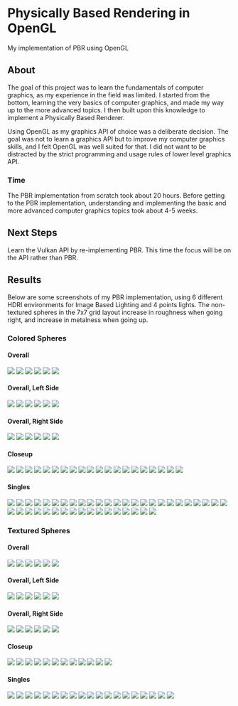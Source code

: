 # Physically Based Rendering in OpenGL

My implementation of PBR using OpenGL

## About

The goal of this project was to learn the fundamentals of computer graphics, as my experience in the field was limited.
I started from the bottom, learning the very basics of computer graphics, and made my way up to the more advanced topics. 
I then built upon this knowledge to implement a Physically Based Renderer.

Using OpenGL as my graphics API of choice was a deliberate decision. The goal was not to learn a graphics API but to improve my 
computer graphics skills, and I felt OpenGL was well suited for that. I did not want to be distracted by the strict programming 
and usage rules of lower level graphics API. 

### Time

The PBR implementation from scratch took about 20 hours.
Before getting to the PBR implementation, understanding and implementing the basic and more advanced computer graphics topics took about 4-5 weeks. 

## Next Steps

Learn the Vulkan API by re-implementing PBR. This time the focus will be on the API rather than PBR.

## Results

Below are some screenshots of my PBR implementation, using 6 different HDRI environments for Image Based Lighting and 4 points lights.
The non-textured spheres in the 7x7 grid layout increase in roughness when going right, and increase in metalness when going up.

### Colored Spheres
#### Overall
<img src="Screenshots/colored/overall/overall1.png" />
<img src="Screenshots/colored/overall/overall2.png" />
<img src="Screenshots/colored/overall/overall3.png" />
<img src="Screenshots/colored/overall/overall4.png" />
<img src="Screenshots/colored/overall/overall5.png" />
<img src="Screenshots/colored/overall/overall6.png" />

#### Overall, Left Side
<img src="Screenshots/colored/overall_left/overall_left1.png" />
<img src="Screenshots/colored/overall_left/overall_left2.png" />
<img src="Screenshots/colored/overall_left/overall_left3.png" />
<img src="Screenshots/colored/overall_left/overall_left4.png" />
<img src="Screenshots/colored/overall_left/overall_left5.png" />
<img src="Screenshots/colored/overall_left/overall_left6.png" />

#### Overall, Right Side
<img src="Screenshots/colored/overall_right/overall_right1.png" />
<img src="Screenshots/colored/overall_right/overall_right2.png" />
<img src="Screenshots/colored/overall_right/overall_right3.png" />
<img src="Screenshots/colored/overall_right/overall_right4.png" />
<img src="Screenshots/colored/overall_right/overall_right5.png" />
<img src="Screenshots/colored/overall_right/overall_right6.png" />

#### Closeup
<img src="Screenshots/colored/closeup/closeup1.png" />
<img src="Screenshots/colored/closeup/closeup2.png" />
<img src="Screenshots/colored/closeup/closeup3.png" />
<img src="Screenshots/colored/closeup/closeup4.png" />
<img src="Screenshots/colored/closeup/closeup5.png" />
<img src="Screenshots/colored/closeup/closeup6.png" />
<img src="Screenshots/colored/closeup/closeup7.png" />
<img src="Screenshots/colored/closeup/closeup8.png" />
<img src="Screenshots/colored/closeup/closeup9.png" />
<img src="Screenshots/colored/closeup/closeup10.png" />
<img src="Screenshots/colored/closeup/closeup11.png" />
<img src="Screenshots/colored/closeup/closeup12.png" />
<img src="Screenshots/colored/closeup/closeup13.png" />
<img src="Screenshots/colored/closeup/closeup14.png" />
<img src="Screenshots/colored/closeup/closeup15.png" />
<img src="Screenshots/colored/closeup/closeup16.png" />
<img src="Screenshots/colored/closeup/closeup17.png" />
<img src="Screenshots/colored/closeup/closeup18.png" />
<img src="Screenshots/colored/closeup/closeup19.png" />
<img src="Screenshots/colored/closeup/closeup20.png" />

#### Singles
<img src="Screenshots/colored/single/single1.png" />
<img src="Screenshots/colored/single/single2.png" />
<img src="Screenshots/colored/single/single3.png" />
<img src="Screenshots/colored/single/single4.png" />
<img src="Screenshots/colored/single/single5.png" />
<img src="Screenshots/colored/single/single6.png" />
<img src="Screenshots/colored/single/single7.png" />
<img src="Screenshots/colored/single/single8.png" />
<img src="Screenshots/colored/single/single9.png" />
<img src="Screenshots/colored/single/single10.png" />
<img src="Screenshots/colored/single/single11.png" />
<img src="Screenshots/colored/single/single12.png" />
<img src="Screenshots/colored/single/single13.png" />
<img src="Screenshots/colored/single/single14.png" />
<img src="Screenshots/colored/single/single15.png" />
<img src="Screenshots/colored/single/single16.png" />
<img src="Screenshots/colored/single/single17.png" />
<img src="Screenshots/colored/single/single18.png" />
<img src="Screenshots/colored/single/single19.png" />
<img src="Screenshots/colored/single/single20.png" />
<img src="Screenshots/colored/single/single21.png" />
<img src="Screenshots/colored/single/single22.png" />
<img src="Screenshots/colored/single/single23.png" />
<img src="Screenshots/colored/single/single24.png" />
<img src="Screenshots/colored/single/single25.png" />
<img src="Screenshots/colored/single/single26.png" />
<img src="Screenshots/colored/single/single27.png" />
<img src="Screenshots/colored/single/single28.png" />
<img src="Screenshots/colored/single/single29.png" />
<img src="Screenshots/colored/single/single30.png" />
<img src="Screenshots/colored/single/single31.png" />
<img src="Screenshots/colored/single/single32.png" />
<img src="Screenshots/colored/single/single33.png" />
<img src="Screenshots/colored/single/single34.png" />
<img src="Screenshots/colored/single/single35.png" />
<img src="Screenshots/colored/single/single36.png" />
<img src="Screenshots/colored/single/single37.png" />
<img src="Screenshots/colored/single/single38.png" />
<img src="Screenshots/colored/single/single39.png" />
<img src="Screenshots/colored/single/single40.png" />
<img src="Screenshots/colored/single/single41.png" />
<img src="Screenshots/colored/single/single42.png" />

### Textured Spheres
#### Overall
<img src="Screenshots/textured/overall/overall1.png" />
<img src="Screenshots/textured/overall/overall2.png" />
<img src="Screenshots/textured/overall/overall3.png" />
<img src="Screenshots/textured/overall/overall4.png" />
<img src="Screenshots/textured/overall/overall5.png" />
<img src="Screenshots/textured/overall/overall6.png" />

#### Overall, Left Side
<img src="Screenshots/textured/overall_left/overall_left1.png" />
<img src="Screenshots/textured/overall_left/overall_left2.png" />
<img src="Screenshots/textured/overall_left/overall_left3.png" />
<img src="Screenshots/textured/overall_left/overall_left4.png" />
<img src="Screenshots/textured/overall_left/overall_left5.png" />
<img src="Screenshots/textured/overall_left/overall_left6.png" />

#### Overall, Right Side
<img src="Screenshots/textured/overall_right/overall_right1.png" />
<img src="Screenshots/textured/overall_right/overall_right2.png" />
<img src="Screenshots/textured/overall_right/overall_right3.png" />
<img src="Screenshots/textured/overall_right/overall_right4.png" />
<img src="Screenshots/textured/overall_right/overall_right5.png" />
<img src="Screenshots/textured/overall_right/overall_right6.png" />

#### Closeup
<img src="Screenshots/textured/closeup/closeup1.png" />
<img src="Screenshots/textured/closeup/closeup2.png" />
<img src="Screenshots/textured/closeup/closeup3.png" />
<img src="Screenshots/textured/closeup/closeup4.png" />
<img src="Screenshots/textured/closeup/closeup5.png" />
<img src="Screenshots/textured/closeup/closeup6.png" />
<img src="Screenshots/textured/closeup/closeup7.png" />
<img src="Screenshots/textured/closeup/closeup8.png" />
<img src="Screenshots/textured/closeup/closeup9.png" />
<img src="Screenshots/textured/closeup/closeup10.png" />
<img src="Screenshots/textured/closeup/closeup11.png" />
<img src="Screenshots/textured/closeup/closeup12.png" />

#### Singles
<img src="Screenshots/textured/single/single1.png" />
<img src="Screenshots/textured/single/single2.png" />
<img src="Screenshots/textured/single/single3.png" />
<img src="Screenshots/textured/single/single4.png" />
<img src="Screenshots/textured/single/single5.png" />
<img src="Screenshots/textured/single/single6.png" />
<img src="Screenshots/textured/single/single7.png" />
<img src="Screenshots/textured/single/single8.png" />
<img src="Screenshots/textured/single/single9.png" />
<img src="Screenshots/textured/single/single10.png" />
<img src="Screenshots/textured/single/single11.png" />
<img src="Screenshots/textured/single/single12.png" />
<img src="Screenshots/textured/single/single13.png" />
<img src="Screenshots/textured/single/single14.png" />
<img src="Screenshots/textured/single/single15.png" />
<img src="Screenshots/textured/single/single16.png" />
<img src="Screenshots/textured/single/single17.png" />
<img src="Screenshots/textured/single/single18.png" />
<img src="Screenshots/textured/single/single19.png" />